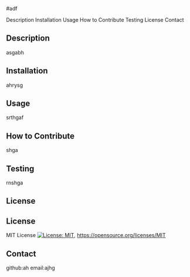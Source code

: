 #adf

Description
Installation
Usage
How to Contribute
Testing
License
Contact

## Description
asgabh
## Installation
ahrysg
## Usage
srthgaf
## How to Contribute
shga
## Testing
rnshga
## License
## License
 MIT License [![License: MIT](https://img.shields.io/badge/License-MIT-yellow.svg)](https://opensource.org/licenses/MIT), https://opensource.org/licenses/MIT

## Contact
github:ah
email:ajhg
